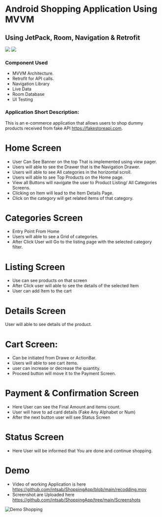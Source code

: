 # Android Shopping Application Using MVVM

## Using JetPack, Room, Navigation & Retrofit
![](https://img.shields.io/badge/android-Kotlin-yellowgreen) ![](https://img.shields.io/badge/Dependency%20Injection%20-Dagger-blue)

### Component Used
- MVVM Architecture.
- Retrofit for API calls.
- Navigation Library
- Live Data
- Room Database
- UI Testing

### Application Short Description:
 This is an e-commerce application that allows users to shop dummy products received from fake API https://fakestoreapi.com.

# Home Screen
- User Can See Banner on the top That is implemented using view pager.
- Users will able to see the Drawer that is the Navigation Drawer.
- Users will able to see All categories in the horizontal scroll.
- Users will able to see Top Products on the Home page.
- View all Buttons will navigate the user to Product Listing/ All Categories Screens.
- Clicking on Item will lead to the Item Details Page.
- Click on the category will get related items of that category.
# Categories Screen
- Entry Point From Home
- Users will able to see a Grid of categories.
- After Click User will Go to the listing page with the selected category filter.
# Listing Screen
- Use can see products on that screen 
- After Click user will able to see the details of the selected Item
- User can add Item to the cart
# Details Screen
User will able to see details of the product.
# Cart Screen:
- Can be initiated from Drawe or ActionBar.
- Users will able to see cart items.
- user can increase or decrease the quantity.
- Proceed button will move it to the Payment Screen.
# Payment & Confirmation Screen
- Here User can see the Final Amount and items count.
- User will have to ad card details (Fake Any Alphabet or Num)
- After the next button user will see Status Screen
# Status Screen
- Here User will be informed that You are done and continue shopping.

# Demo
- Video of working Application is here https://github.com/intsab/ShoppingApp/blob/main/recodding.mov 
- Screenshot are Uploaded here https://github.com/intsab/ShoppingApp/tree/main/Screenshots

![Demo Shopping](https://github.com/intsab/ShoppingApp/blob/main/recodding.gif)


